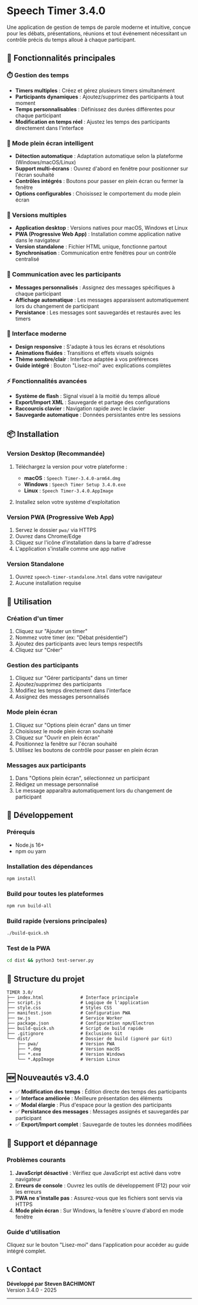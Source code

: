 # Speech Timer 3.4.0

Une application de gestion de temps de parole moderne et intuitive, conçue pour les débats, présentations, réunions et tout événement nécessitant un contrôle précis du temps alloué à chaque participant.

## 🚀 Fonctionnalités principales

### ⏱️ Gestion des temps
- **Timers multiples** : Créez et gérez plusieurs timers simultanément
- **Participants dynamiques** : Ajoutez/supprimez des participants à tout moment
- **Temps personnalisables** : Définissez des durées différentes pour chaque participant
- **Modification en temps réel** : Ajustez les temps des participants directement dans l'interface

### 🎯 Mode plein écran intelligent
- **Détection automatique** : Adaptation automatique selon la plateforme (Windows/macOS/Linux)
- **Support multi-écrans** : Ouvrez d'abord en fenêtre pour positionner sur l'écran souhaité
- **Contrôles intégrés** : Boutons pour passer en plein écran ou fermer la fenêtre
- **Options configurables** : Choisissez le comportement du mode plein écran

### 📱 Versions multiples
- **Application desktop** : Versions natives pour macOS, Windows et Linux
- **PWA (Progressive Web App)** : Installation comme application native dans le navigateur
- **Version standalone** : Fichier HTML unique, fonctionne partout
- **Synchronisation** : Communication entre fenêtres pour un contrôle centralisé

### 💬 Communication avec les participants
- **Messages personnalisés** : Assignez des messages spécifiques à chaque participant
- **Affichage automatique** : Les messages apparaissent automatiquement lors du changement de participant
- **Persistance** : Les messages sont sauvegardés et restaurés avec les timers

### 🎨 Interface moderne
- **Design responsive** : S'adapte à tous les écrans et résolutions
- **Animations fluides** : Transitions et effets visuels soignés
- **Thème sombre/clair** : Interface adaptée à vos préférences
- **Guide intégré** : Bouton "Lisez-moi" avec explications complètes

### ⚡ Fonctionnalités avancées
- **Système de flash** : Signal visuel à la moitié du temps alloué
- **Export/Import XML** : Sauvegarde et partage des configurations
- **Raccourcis clavier** : Navigation rapide avec le clavier
- **Sauvegarde automatique** : Données persistantes entre les sessions

## 📦 Installation

### Version Desktop (Recommandée)
1. Téléchargez la version pour votre plateforme :
   - **macOS** : `Speech Timer-3.4.0-arm64.dmg`
   - **Windows** : `Speech Timer Setup 3.4.0.exe`
   - **Linux** : `Speech Timer-3.4.0.AppImage`

2. Installez selon votre système d'exploitation

### Version PWA (Progressive Web App)
1. Servez le dossier `pwa/` via HTTPS
2. Ouvrez dans Chrome/Edge
3. Cliquez sur l'icône d'installation dans la barre d'adresse
4. L'application s'installe comme une app native

### Version Standalone
1. Ouvrez `speech-timer-standalone.html` dans votre navigateur
2. Aucune installation requise

## 🎯 Utilisation

### Création d'un timer
1. Cliquez sur "Ajouter un timer"
2. Nommez votre timer (ex: "Débat présidentiel")
3. Ajoutez des participants avec leurs temps respectifs
4. Cliquez sur "Créer"

### Gestion des participants
1. Cliquez sur "Gérer participants" dans un timer
2. Ajoutez/supprimez des participants
3. Modifiez les temps directement dans l'interface
4. Assignez des messages personnalisés

### Mode plein écran
1. Cliquez sur "Options plein écran" dans un timer
2. Choisissez le mode plein écran souhaité
3. Cliquez sur "Ouvrir en plein écran"
4. Positionnez la fenêtre sur l'écran souhaité
5. Utilisez les boutons de contrôle pour passer en plein écran

### Messages aux participants
1. Dans "Options plein écran", sélectionnez un participant
2. Rédigez un message personnalisé
3. Le message apparaîtra automatiquement lors du changement de participant

## 🔧 Développement

### Prérequis
- Node.js 16+ 
- npm ou yarn

### Installation des dépendances
```bash
npm install
```

### Build pour toutes les plateformes
```bash
npm run build-all
```

### Build rapide (versions principales)
```bash
./build-quick.sh
```

### Test de la PWA
```bash
cd dist && python3 test-server.py
```

## 📁 Structure du projet

```
TIMER 3.0/
├── index.html              # Interface principale
├── script.js               # Logique de l'application
├── style.css               # Styles CSS
├── manifest.json           # Configuration PWA
├── sw.js                   # Service Worker
├── package.json            # Configuration npm/Electron
├── build-quick.sh          # Script de build rapide
├── .gitignore              # Exclusions Git
└── dist/                   # Dossier de build (ignoré par Git)
    ├── pwa/                # Version PWA
    ├── *.dmg               # Version macOS
    ├── *.exe               # Version Windows
    └── *.AppImage          # Version Linux
```

## 🆕 Nouveautés v3.4.0

- ✅ **Modification des temps** : Édition directe des temps des participants
- ✅ **Interface améliorée** : Meilleure présentation des éléments
- ✅ **Modal élargie** : Plus d'espace pour la gestion des participants
- ✅ **Persistance des messages** : Messages assignés et sauvegardés par participant
- ✅ **Export/Import complet** : Sauvegarde de toutes les données modifiées

## 🐛 Support et dépannage

### Problèmes courants
1. **JavaScript désactivé** : Vérifiez que JavaScript est activé dans votre navigateur
2. **Erreurs de console** : Ouvrez les outils de développement (F12) pour voir les erreurs
3. **PWA ne s'installe pas** : Assurez-vous que les fichiers sont servis via HTTPS
4. **Mode plein écran** : Sur Windows, la fenêtre s'ouvre d'abord en mode fenêtre

### Guide d'utilisation
Cliquez sur le bouton "Lisez-moi" dans l'application pour accéder au guide intégré complet.

## 📞 Contact

**Développé par Steven BACHIMONT**  
Version 3.4.0 - 2025

---

